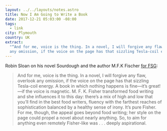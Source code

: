 ```yaml
---
layout: ../../layouts/notes.astro
title: Now I Am Going to Write a Book
date: 2017-12-21 05:03:00 -08:00
tags:
  - link
city: Plymouth
country: UK
extract:
  "“And for me, voice is the thing. In a novel, I will forgive any flaw, overlook
  any omission, if the voice on the page has that sizzling Tesla-coil energy.”"
---
```


Robin Sloan on his novel Sourdough and the author M.F.K Fischer [for FSG](https://fsgworkinprogress.com/2017/12/now-i-am-going-to-write-a-book/):

> And for me, voice is the thing. In a novel, I will forgive any flaw, overlook any omission, if the voice on the page has that sizzling Tesla-coil energy. A book in which nothing happens is fine—it’s great!—if the voice is magnetic. M. F. K. Fisher transformed food writing and she influences it to this day: there’s a mix of high and low that you’ll find in the best food writers, fluency with the farthest reaches of sophistication balanced by a healthy sense of irony. It’s pure Fisher. For me, though, the appeal goes beyond food writing; her style on the page could propel a novel about nearly anything. So, to aim for anything even remotely Fisher-like was . . . deeply aspirational.
